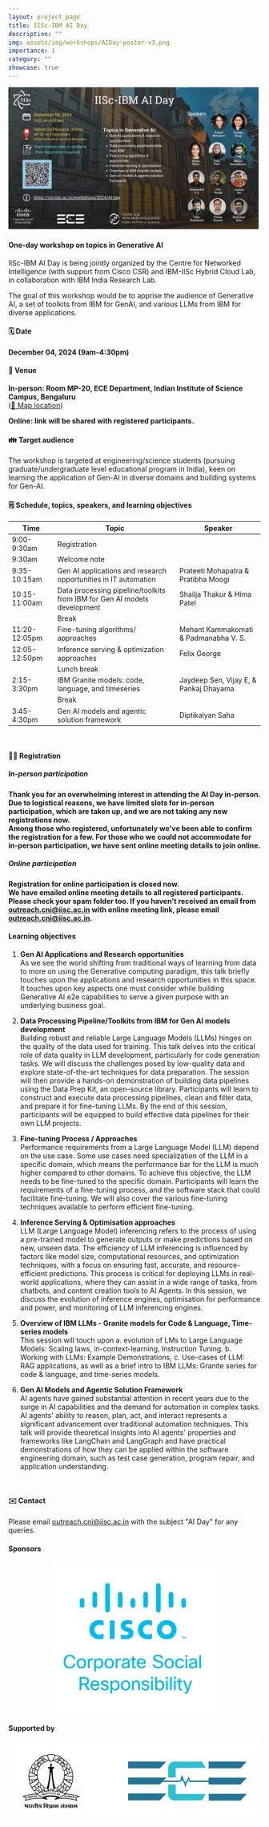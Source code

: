 ```yaml
---
layout: project_page
title: IISc-IBM AI Day
description: ""
img: assets/img/workshops/AIDay-poster-v3.png
importance: 1
category: ""
showcase: true
---
```


<div class="container-fluid mb-2 mt-2">
<img class="img-fluid" src= "/assets/img/workshops/AIDay-poster-v3.png"/>
</div>

#### One-day workshop on topics in Generative AI

IISc-IBM AI Day is being jointly organized by the Centre for Networked Intelligence (with support from Cisco CSR) and IBM-IISc Hybrid Cloud Lab, in collaboration with IBM India Research Lab.

The goal of this workshop would be to apprise the audience of Generative AI, a set of toolkits from IBM for GenAI, and various LLMs from IBM for diverse applications.

#### 🗓️ Date

**December 04, 2024 (9am-4:30pm)**

#### 📍 Venue

**In-person: Room MP-20, ECE Department, Indian Institute of Science Campus, Bengaluru**<br>
([📌 Map location](https://maps.app.goo.gl/NMirvDu29TTQhtiw7))

**Online: link will be shared with registered participants.**

#### 👪 Target audience

The workshop is targeted at engineering/science students (pursuing graduate/undergraduate level educational program in India), keen on learning the application of Gen-AI in diverse domains and building systems for Gen-AI.

#### 🗒️ Schedule, topics, speakers, and learning objectives

<div class="table-responsive">

| Time               | Topic                                                                 | Speaker                           |
|--------------------|-----------------------------------------------------------------------|-----------------------------------|
| 9:00-9:30am        | Registration                                                         |                                   |
| 9:30am             | Welcome note                                                         |                                   |
| 9:35-10:15am       | Gen AI applications and research opportunities in IT automation       | Prateeti Mohapatra & Pratibha Moogi |
| 10:15-11:00am      | Data processing pipeline/toolkits from IBM for Gen AI models development | Shailja Thakur & Hima Patel       |
|                    | Break                                                                 |                                   |
| 11:20-12:05pm      | Fine-tuning algorithms/ approaches                                    | Mehant Kammakomati & Padmanabha V. S. |
| 12:05-12:50pm      | Inference serving & optimization approaches                           | Felix George                     |
|                    | Lunch break                                                           |                                   |
| 2:15-3:30pm        | IBM Granite models: code, language, and timeseries                    | Jaydeep Sen, Vijay E, & Pankaj Dhayama |
|                    | Break                                                                 |                                   |
| 3:45-4:30pm        | Gen AI models and agentic solution framework                          | Diptikalyan Saha                 |

</div>
<br>

#### 👥➕  Registration

##### In-person participation

**Thank you for an overwhelming interest in attending the AI Day in-person. Due to logistical reasons, we have limited slots for in-person participation, which are taken up, and we are not taking any new registrations now.**
<br>
**Among those who registered, unfortunately we've been able to confirm the registration for a few. 
For those who we could not accommodate for in-person participation, we have sent online meeting details to join online.**
<br>

##### Online participation

**Registration for online participation is closed now.**
<br>
**We have emailed online meeting details to all registered participants. Please check your spam folder too. If you haven't received an email from outreach.cni@iisc.ac.in with online meeting link, please email outreach.cni@iisc.ac.in.**

#### Learning objectives

1. **Gen AI Applications and Research opportunities**  
  As we see the world shifting from traditional ways of learning from data to more on using the Generative computing paradigm, this talk briefly touches upon the applications and research opportunities in this space. It touches upon key aspects one must consider while building Generative AI e2e capabilities to serve a given purpose with an underlying business goal.

2. **Data Processing Pipeline/Toolkits from IBM for Gen AI models development**  
  Building robust and reliable Large Language Models (LLMs) hinges on the quality of the data used for training. This talk delves into the critical role of data quality in LLM development, particularly for code generation tasks. We will discuss the challenges posed by low-quality data and explore state-of-the-art techniques for data preparation. The session will then provide a hands-on demonstration of building data pipelines using the Data Prep Kit, an open-source library. Participants will learn to construct and execute data processing pipelines, clean and filter data, and prepare it for fine-tuning LLMs. By the end of this session, participants will be equipped to build effective data pipelines for their own LLM projects.

3. **Fine-tuning Process / Approaches**  
  Performance requirements from a Large Language Model (LLM) depend on the use case. Some use cases need specialization of the LLM in a specific domain, which means the performance bar for the LLM is much higher compared to other domains. To achieve this objective, the LLM needs to be fine-tuned to the specific domain. Participants will learn the requirements of a fine-tuning process, and the software stack that could facilitate fine-tuning. We will also cover the various fine-tuning techniques available to perform efficient fine-tuning.

4. **Inference Serving & Optimisation approaches**  
  LLM (Large Language Model) inferencing refers to the process of using a pre-trained model to generate outputs or make predictions based on new, unseen data. The efficiency of LLM inferencing is influenced by factors like model size, computational resources, and optimization techniques, with a focus on ensuring fast, accurate, and resource-efficient predictions. This process is critical for deploying LLMs in real-world applications, where they can assist in a wide range of tasks, from chatbots, and content creation tools to AI Agents. In this session, we discuss the evolution of inference engines, optimisation for performance and power, and monitoring of LLM inferencing engines.

5. **Overview of IBM LLMs - Granite models for Code & Language, Time-series models**  
  This session will touch upon a. evolution of LMs to Large Language Models: Scaling laws, in-context-learning, Instruction Tuning. b. Working with LLMs: Example Demonstrations, c. Use-cases of LLM: RAG applications, as well as a brief intro to IBM LLMs: Granite series for code & language, and time-series models.

6. **Gen AI Models and Agentic Solution Framework**  
  AI agents have gained substantial attention in recent years due to the surge in AI capabilities and the demand for automation in complex tasks. AI agents' ability to reason, plan, act, and interact represents a significant advancement over traditional automation techniques. This talk will provide theoretical insights into AI agents' properties and frameworks like LangChain and LangGraph and have practical demonstrations of how they can be applied within the software engineering domain, such as test case generation, program repair, and application understanding.

<br>

#### ✉️  Contact

Please email [outreach.cni@iisc.ac.in](mailto:outreach.cni@iisc.ac.in) with the subject "AI Day" for any queries.

#### Sponsors

<div class="container-fluid" align="center">
      <img src="/assets/img/Logos/Cisco CSR Logos-TM-vert.png" alt="Cisco CSR logo" class="img-fluid" style="height: 300px; object-fit: contain;"/> 
</div>

#### Supported by

<div class="container-fluid" align="center">
<img class="img-fluid" src= "/assets/img/workshops/iisc-ece-logos.png"/>
</div>